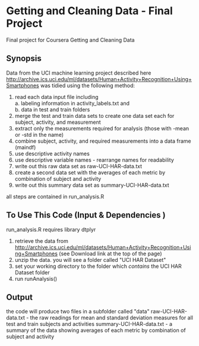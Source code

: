 # Getting and Cleaning Data - Final Project
Final project for Coursera Getting and Cleaning Data

## Synopsis
Data from the UCI machine learning project described here http://archive.ics.uci.edu/ml/datasets/Human+Activity+Recognition+Using+Smartphones was tidied using the following method:

1. read each data input file including  
  a. labeling information in activity_labels.txt and  
  b. data in test and train folders
2. merge the test and train data sets to create one data set each for subject, activity, and measurement
3. extract only the measurements required for analysis (those with -mean or -std in the name)
4. combine subject, activity, and required measurements into a data frame (maindf)
5. use descriptive activity names
6. use descriptive variable names - rearrange names for readability
7. write out this raw data set as raw-UCI-HAR-data.txt
8. create a second data set with the averages of each metric by combination of subject and activity
9. write out this summary data set as summary-UCI-HAR-data.txt

all steps are contained in run_analysis.R

## To Use This Code (Input & Dependencies )
run_analysis.R requires library dtplyr 

1. retrieve the data from http://archive.ics.uci.edu/ml/datasets/Human+Activity+Recognition+Using+Smartphones (see Download link at the top of the page)
2. unzip the data. you will see a folder called "UCI HAR Dataset"
3. set your working directory to the folder which _contains_ the UCI HAR Dataset folder
4. run runAnalysis()

## Output
the code will produce two files in a subfolder called "data"
raw-UCI-HAR-data.txt - the raw readings for mean and standard deviation measures for all test and train subjects and activities
summary-UCI-HAR-data.txt - a summary of the data showing averages of each metric by combination of subject and activity
